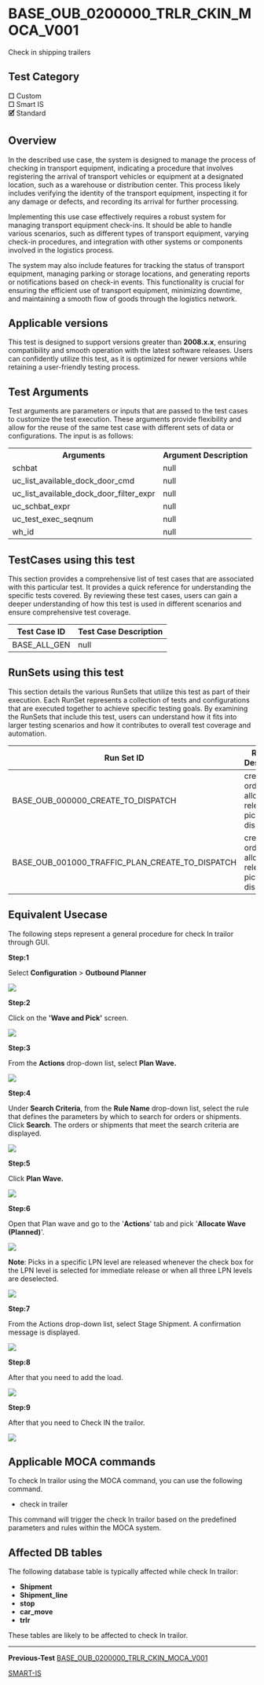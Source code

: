 # **BASE_OUB_0200000_TRLR_CKIN_MOCA_V001**


<!-- SMART_DOC_GEN_TEST_DESCR - Start -->
Check in shipping trailers
<!-- SMART_DOC_GEN_TEST_DESCR - End -->

## **Test Category**

**☐** Custom  
**☐** Smart IS  
**🗹** Standard  

## **Overview**

In the described use case, the system is designed to manage the process of checking in transport equipment, indicating a procedure that involves registering the arrival of transport vehicles or equipment at a designated location, such as a warehouse or distribution center. This process likely includes verifying the identity of the transport equipment, inspecting it for any damage or defects, and recording its arrival for further processing.

Implementing this use case effectively requires a robust system for managing transport equipment check-ins. It should be able to handle various scenarios, such as different types of transport equipment, varying check-in procedures, and integration with other systems or components involved in the logistics process.

The system may also include features for tracking the status of transport equipment, managing parking or storage locations, and generating reports or notifications based on check-in events. This functionality is crucial for ensuring the efficient use of transport equipment, minimizing downtime, and maintaining a smooth flow of goods through the logistics network.


## **Applicable versions**

This test is designed to support versions greater than **2008.x.x**,
ensuring compatibility and smooth operation with the latest software
releases. Users can confidently utilize this test, as it is optimized
for newer versions while retaining a user-friendly testing process.

## **Test Arguments**

Test arguments are parameters or inputs that are passed to the test
cases to customize the test execution. These arguments provide
flexibility and allow for the reuse of the same test case with different
sets of data or configurations. The input is as follows:


<!-- SMART_DOC_GEN_TEST_ARG - Start -->
<table>
<tr><th>Arguments</th><th>Argument Description</th></tr>
<tr><td>schbat</td><td>null</td></tr>
<tr><td>uc_list_available_dock_door_cmd</td><td>null</td></tr>
<tr><td>uc_list_available_dock_door_filter_expr</td><td>null</td></tr>
<tr><td>uc_schbat_expr</td><td>null</td></tr>
<tr><td>uc_test_exec_seqnum</td><td>null</td></tr>
<tr><td>wh_id</td><td>null</td></tr>
</table>
<!-- SMART_DOC_GEN_TEST_ARG - End -->

## **TestCases using this test**

This section provides a comprehensive list of test cases that are associated with this particular test. It provides a quick reference for understanding the specific tests covered. By reviewing these test cases, users can gain a deeper understanding of how this test is used in different scenarios and ensure comprehensive test coverage.


<!-- SMART_DOC_GEN_TEST_CASE_USING_THIS - Start -->
| Test Case ID | Test Case Description |
| ------------ | --------------------- |
| BASE_ALL_GEN | null |

<!-- SMART_DOC_GEN_TEST_CASE_USING_THIS - End -->

## **RunSets using this test**

This section details the various RunSets that utilize this test as part of their execution. Each RunSet represents a collection of tests and configurations that are executed together to achieve specific testing goals. By examining the RunSets that include this test, users can understand how it fits into larger testing scenarios and how it contributes to overall test coverage and automation.


<!-- SMART_DOC_GEN_RUN_SET_USING_THIS - Start -->
| Run Set ID | Run Set Description |
| ---------- | ------------------- |
| BASE_OUB_000000_CREATE_TO_DISPATCH | create order, plan, allocate, release, pick, dispatch |
| BASE_OUB_001000_TRAFFIC_PLAN_CREATE_TO_DISPATCH | create order, plan, allocate, release, pick, dispatch |

<!-- SMART_DOC_GEN_RUN_SET_USING_THIS - End -->

## **Equivalent Usecase**

The following steps represent a general procedure for check In trailor through GUI.

**Step:1**

Select **Configuration** > **Outbound Planner**

![](BASE_OUB_0200000_TRLR_CKIN_MOCA_V001.png)

**Step:2**

Click on the **'Wave and Pick'** screen.

![](BASE_OUB_0200000_TRLR_CKIN_MOCA_V001/image2.png)

**Step:3**

From the **Actions** drop-down list, select **Plan Wave.**

![](BASE_OUB_0200000_TRLR_CKIN_MOCA_V001/image3.png)

**Step:4**

Under **Search Criteria**, from the **Rule Name** drop-down list, select the rule that defines the parameters by which to search for orders or shipments. Click **Search**. The orders or shipments that meet the search criteria are displayed.

![](BASE_OUB_0200000_TRLR_CKIN_MOCA_V001/image4.png)

**Step:5**

Click **Plan Wave.**

![](BASE_OUB_0200000_TRLR_CKIN_MOCA_V001/image5.png)

**Step:6**

Open that Plan wave and go to the '**Actions**' tab and pick '**Allocate Wave (Planned)**'.

![](BASE_OUB_0200000_TRLR_CKIN_MOCA_V001/image6.png)

**Note**: Picks in a specific LPN level are released whenever the check box for the LPN level is selected for immediate release or when all three LPN levels are deselected.

![](BASE_OUB_0200000_TRLR_CKIN_MOCA_V001/image7.png)

**Step:7**

From the Actions drop-down list, select Stage Shipment. A confirmation message is displayed.

![](BASE_OUB_0200000_TRLR_CKIN_MOCA_V001/image8.png)

**Step:8**

After that you need to add the load.

![](BASE_OUB_0200000_TRLR_CKIN_MOCA_V001/image9.png)

**Step:9**

After that you need to Check IN the trailor.

![](BASE_OUB_0200000_TRLR_CKIN_MOCA_V001/image10.png)



## **Applicable MOCA commands**

To check In trailor using the MOCA command, you can use the following command.

- check in trailer

This command will trigger the check In trailor based on the predefined parameters and rules within the MOCA system.

## **Affected DB tables**

The following database table is typically affected while check In trailor:

- **Shipment**
- **Shipment_line**
- **stop**
- **car_move**
- **trlr**

These tables are likely to be affected to check In trailor.

---

**Previous-Test**
 [BASE_OUB_0200000_TRLR_CKIN_MOCA_V001](./tests_docs/BASE_OUB_0200000_TRLR_CKIN_MOCA_V001.md)
 

  
[SMART-IS](https://www.smart-is.pk) 